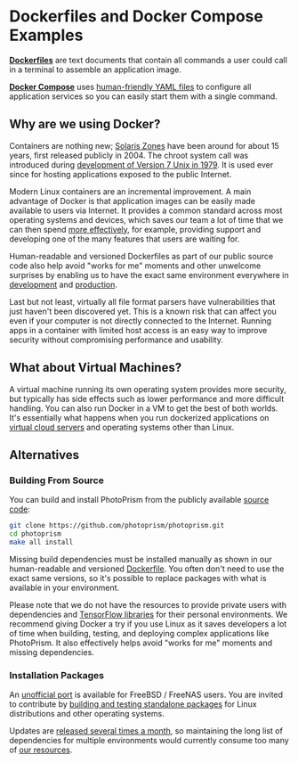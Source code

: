# Dockerfiles and Docker Compose Examples

[**Dockerfiles**](https://docs.docker.com/engine/reference/builder/) are text documents that contain all commands a user
could call in a terminal to assemble an application image.

[**Docker Compose**](https://docs.docker.com/compose/) uses [human-friendly YAML files](https://docs.photoprism.app/developer-guide/technologies/yaml/)
to configure all application services so you can easily start them with a single command.

## Why are we using Docker? ##

Containers are nothing new; [Solaris Zones](https://en.wikipedia.org/wiki/Solaris_Containers) have been around for
about 15 years, first released publicly in 2004. The chroot system call was introduced during
[development of Version 7 Unix in 1979](https://en.wikipedia.org/wiki/Chroot). It is used ever since for hosting
applications exposed to the public Internet.

Modern Linux containers are an incremental improvement. A main advantage of Docker is that application images
can be easily made available to users via Internet. It provides a common standard across most operating
systems and devices, which saves our team a lot of time that we can then spend [more effectively](https://docs.photoprism.app/developer-guide/issues/#effectiveness-efficiency), for example,
providing support and developing one of the many features that users are waiting for.

Human-readable and versioned Dockerfiles as part of our public source code also help avoid "works for me" moments and
other unwelcome surprises by enabling us to have the exact same environment everywhere in [development](develop/Dockerfile)
and [production](photoprism/Dockerfile).

Last but not least, virtually all file format parsers have vulnerabilities that just haven't been discovered yet.
This is a known risk that can affect you even if your computer is not directly connected to the Internet.
Running apps in a container with limited host access is an easy way to improve security without
compromising performance and usability.

## What about Virtual Machines? ##

A virtual machine running its own operating system provides more security, but typically has side effects
such as lower performance and more difficult handling. You can also run Docker in a VM to get the best of
both worlds. It's essentially what happens when you run dockerized applications on [virtual cloud servers](https://docs.photoprism.app/getting-started/cloud/digitalocean/)
and operating systems other than Linux.

## Alternatives ##

### Building From Source ###

You can build and install PhotoPrism from the publicly available [source code](https://docs.photoprism.app/developer-guide/setup/):

```bash
git clone https://github.com/photoprism/photoprism.git
cd photoprism
make all install
```

Missing build dependencies must be installed manually as shown in our human-readable and versioned
[Dockerfile](https://github.com/photoprism/photoprism/blob/develop/docker/develop/Dockerfile). You often don't
need to use the exact same versions, so it's possible to replace packages with what is available in your environment.

Please note that we do not have the resources to provide private users with dependencies and
[TensorFlow libraries](https://dl.photoprism.app/tensorflow/) for their personal environments. We recommend giving
Docker a try if you use Linux as it saves developers a lot of time when building, testing, and deploying complex
applications like PhotoPrism. It also effectively helps avoid "works for me" moments and missing dependencies.

### Installation Packages ###

An [unofficial port](https://docs.photoprism.app/getting-started/freebsd/) is available for FreeBSD / FreeNAS users.
You are invited to contribute by [building and testing standalone packages](https://docs.photoprism.app/developer-guide/) for Linux distributions and other operating systems.

Updates are [released several times a month](https://docs.photoprism.app/release-notes/), so maintaining the long list of dependencies for multiple environments would currently consume too many of [our resources](https://docs.photoprism.app/funding/).
